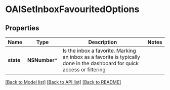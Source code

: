 # OAISetInboxFavouritedOptions

## Properties
Name | Type | Description | Notes
------------ | ------------- | ------------- | -------------
**state** | **NSNumber*** | Is the inbox a favorite. Marking an inbox as a favorite is typically done in the dashboard for quick access or filtering | 

[[Back to Model list]](../README#documentation-for-models) [[Back to API list]](../README#documentation-for-api-endpoints) [[Back to README]](../README)


